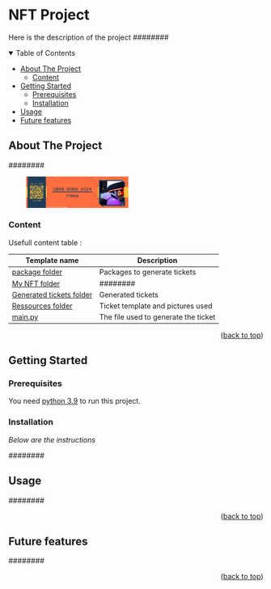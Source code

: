 <a id="readme-top"></a>  

# NFT Project

Here is the description of the project ########

<!-- TABLE OF CONTENTS -->
<details open>
  <summary>Table of Contents</summary>
  <ul>
    <li>
      <a href="#about-the-project">About The Project</a>
      <ul>
        <li><a href="#content">Content</a></li>
      </ul>
    </li>
    <li>
      <a href="#getting-started">Getting Started</a>
      <ul>
        <li><a href="#prerequisites">Prerequisites</a></li>
        <li><a href="#installation">Installation</a></li>
      </ul>
    </li>
    <li><a href="#usage">Usage</a></li>
    <li><a href="#future-features">Future features</a></li>
  </ul>
</details>



<!-- ABOUT THE PROJECT -->
## About The Project

########

<p align="center" style="width: 100%; display: flex; justify-content: space-between;">
  <img src="./ressources/template/final.png" style="width: 40%; margin-left: 7%; height:auto;" />
</p>

### Content

Usefull content table :

| Template name | Description |
| ------------- | ----------- |
| [package folder](./package/) | Packages to generate tickets |
| [My NFT folder](./my-nft/) | ######## |
| [Generated tickets folder](./package/) | Generated tickets |
| [Ressources folder](./ressources/) | Ticket template and pictures used |
| [main.py](./main.py) |  The file used to generate the ticket |


<p align="right">(<a href="#readme-top">back to top</a>)</p>



<!-- GETTING STARTED -->
## Getting Started

### Prerequisites

You need [python 3.9](https://docs.python.org/3.9/) to run this project.

### Installation

_Below are the instructions_

########

<!-- USAGE EXAMPLES -->
## Usage

########

<p align="right">(<a href="#readme-top">back to top</a>)</p>

## Future features

########

<p align="right">(<a href="#readme-top">back to top</a>)</p>

